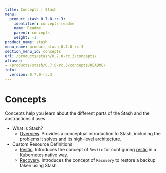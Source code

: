 ```yaml
---
title: Concepts | Stash
menu:
  product_stash_0.7.0-rc.3:
    identifier: concepts-readme
    name: Readme
    parent: concepts
    weight: -1
product_name: stash
menu_name: product_stash_0.7.0-rc.3
section_menu_id: concepts
url: /products/stash/0.7.0-rc.3/concepts/
aliases:
- /products/stash/0.7.0-rc.3/concepts/README/
info:
  version: 0.7.0-rc.3
---
```


# Concepts

Concepts help you learn about the different parts of the Stash and the abstractions it uses.

- What is Stash?
  - [Overview](/products/stash/0.7.0-rc.3/concepts/what-is-stash/overview). Provides a conceptual introduction to Stash, including the problems it solves and its high-level architecture.
- Custom Resource Definitions
  - [Restic](/products/stash/0.7.0-rc.3/concepts/crds/restic). Introduces the concept of `Restic` for configuring [restic](https://restic.net) in a Kubernetes native way.
  - [Recovery](/products/stash/0.7.0-rc.3/concepts/crds/recovery). Introduces the concept of `Recovery` to restore a backup taken using Stash.
